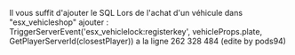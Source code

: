 Il vous suffit d'ajouter le SQL 
Lors de l'achat d'un véhicule dans "esx_vehicleshop" ajouter :
TriggerServerEvent('esx_vehiclelock:registerkey', vehicleProps.plate, GetPlayerServerId(closestPlayer))
a la ligne 262 328 484 (edite by pods94)
